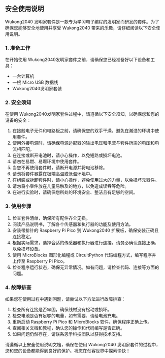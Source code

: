 ﻿---
sidebar_position: 4
sidebar_label: 安全使用说明
---

## 安全使用说明

Wukong2040 发明家套件是一款专为学习电子编程的发明家而研发的套件。为了确保您能够安全地使用并享受 Wukong2040 带来的乐趣，请仔细阅读以下安全使用说明。

### 1. 准备工作

在开始使用 Wukong2040发明家套件之前，请确保您已经准备好以下设备和工具：

- 一台计算机
- 一根 Micro USB 数据线
- Wukong2040发明家套装

### 2. 安全须知

在使用 Wukong2040发明家套件过程中，请遵循以下安全须知，以确保您和您的设备的安全：

1. 在接触电子元件和电路板之前，请确保您的双手干燥。避免在潮湿的环境中使用套件。
2. 使用外接电源时，请确保电源适配器的输出电压和电流与套件所需的电压和电流相匹配。
3. 在连接或断开电池时，请小心操作，以免短路或损坏电池。
4. 请勿在易燃、易爆环境中使用套件。
5. 当您不再使用套件时，请断开电源并将电池移除。
6. 请勿将套件暴露在极端高温或低温环境中。
7. 在组装或拆卸套件时，请小心操作，避免使用过大的力量，以免损坏元器件。
8. 请勿将小零件放在儿童易触及的地方，以免造成误吞等危险。
9. 在进行实验时，请确保您所处的环境安全、整洁且有足够的空间。

### 3. 使用步骤

1. 检查套件清单，确保所有配件齐全无损。
2. 阅读产品说明书，了解各个传感器和执行器的功能及使用方法。
3. 安装带排针的 Raspberry Pi Pico 到 Wukong2040 扩展板，确保安装正确且连接稳定。
4. 根据实际需求，选择合适的传感器和执行器进行连接。请务必确认连接正确，以免损坏设备。
5. 使用 MicroBlocks 图形化编程或 CircuitPython 代码编程方式，编写程序并上传至 Raspberry Pi Pico。
6. 检查程序运行状态，确保无异常情况。如有问题，请检查代码、连接等方面的问题。

### 4. 故障排查

如果您在使用过程中遇到问题，请尝试以下方法进行故障排查：

1. 检查所有连接是否牢固，确保线材没有松动或损坏。
2. 检查电池是否有足够的电量，如有需要，请给电池充电。
3. 重新启动 Raspberry Pi Pico 和 MicroBlocks 软件，确保程序正确上传。
4. 查阅相关文档和教程，确认您的操作和代码编写是否正确。
5. 如果问题仍然存在，请联系恩孚科技团队以获得技术支持。

请遵循以上安全使用说明文档，确保在使用 Wukong2040 发明家套件的过程中，您和您的设备都能得到良好的保护。祝您在创客世界中探索愉快！

